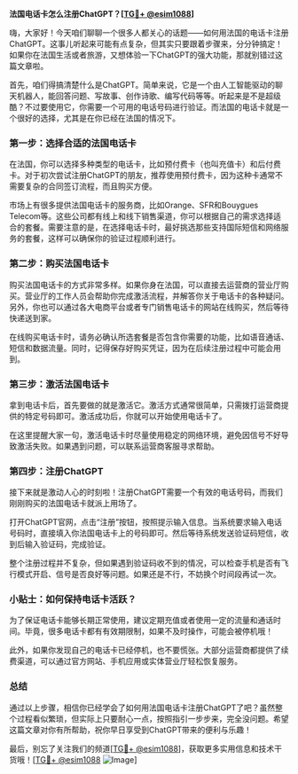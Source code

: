 **法国电话卡怎么注册ChatGPT？[[TG💪+ @esim1088](https://t.me/s/esim1088)]**

嗨，大家好！今天咱们聊聊一个很多人都关心的话题——如何用法国的电话卡注册ChatGPT。这事儿听起来可能有点复杂，但其实只要跟着步骤来，分分钟搞定！如果你在法国生活或者旅游，又想体验一下ChatGPT的强大功能，那就别错过这篇文章啦。

首先，咱们得搞清楚什么是ChatGPT。简单来说，它是一个由人工智能驱动的聊天机器人，能回答问题、写故事、创作诗歌、编写代码等等。听起来是不是超级酷？不过要使用它，你需要一个可用的电话号码进行验证。而法国的电话卡就是一个很好的选择，尤其是在你已经在法国的情况下。

### 第一步：选择合适的法国电话卡

在法国，你可以选择多种类型的电话卡，比如预付费卡（也叫充值卡）和后付费卡。对于初次尝试注册ChatGPT的朋友，推荐使用预付费卡，因为这种卡通常不需要复杂的合同签订流程，而且购买方便。

市场上有很多提供法国电话卡的服务商，比如Orange、SFR和Bouygues Telecom等。这些公司都有线上和线下销售渠道，你可以根据自己的需求选择适合的套餐。需要注意的是，在选择电话卡时，最好挑选那些支持国际短信和网络服务的套餐，这样可以确保你的验证过程顺利进行。

### 第二步：购买法国电话卡

购买法国电话卡的方式非常多样。如果你身在法国，可以直接去运营商的营业厅购买。营业厅的工作人员会帮助你完成激活流程，并解答你关于电话卡的各种疑问。另外，你也可以通过各大电商平台或者专门销售电话卡的网站在线购买，然后等待快递送到家。

在线购买电话卡时，请务必确认所选套餐是否包含你需要的功能，比如语音通话、短信和数据流量。同时，记得保存好购买凭证，因为在后续注册过程中可能会用到。

### 第三步：激活法国电话卡

拿到电话卡后，首先要做的就是激活它。激活方式通常很简单，只需拨打运营商提供的特定号码即可。激活成功后，你就可以开始使用电话卡了。

在这里提醒大家一句，激活电话卡时尽量使用稳定的网络环境，避免因信号不好导致激活失败。如果遇到问题，可以联系运营商客服寻求帮助。

### 第四步：注册ChatGPT

接下来就是激动人心的时刻啦！注册ChatGPT需要一个有效的电话号码，而我们刚刚购买的法国电话卡就派上用场了。

打开ChatGPT官网，点击“注册”按钮，按照提示输入信息。当系统要求输入电话号码时，直接填入你法国电话卡上的号码即可。然后等待系统发送验证码短信，收到后输入验证码，完成验证。

整个注册过程并不复杂，但如果遇到验证码收不到的情况，可以检查手机是否有飞行模式开启、信号是否良好等问题。如果还是不行，不妨换个时间段再试一次。

### 小贴士：如何保持电话卡活跃？

为了保证电话卡能够长期正常使用，建议定期充值或者使用一定的流量和通话时间。毕竟，很多电话卡都有有效期限制，如果不及时操作，可能会被停机哦！

此外，如果你发现自己的电话卡已经停机，也不要慌张。大部分运营商都提供了续费渠道，可以通过官方网站、手机应用或实体营业厅轻松恢复服务。

### 总结

通过以上步骤，相信你已经学会了如何用法国电话卡注册ChatGPT了吧？虽然整个过程看似繁琐，但实际上只要耐心一点，按照指引一步步来，完全没问题。希望这篇文章对你有所帮助，祝你早日享受到ChatGPT带来的便利与乐趣！

最后，别忘了关注我们的频道[[TG💪+ @esim1088](https://t.me/s/esim1088)]，获取更多实用信息和技术干货哦！[[TG💪+ @esim1088](https://t.me/s/esim1088) ![Image](https://i.postimg.cc/4NQfJmqS/Snipaste-2025-05-13-00-14-12.png)]